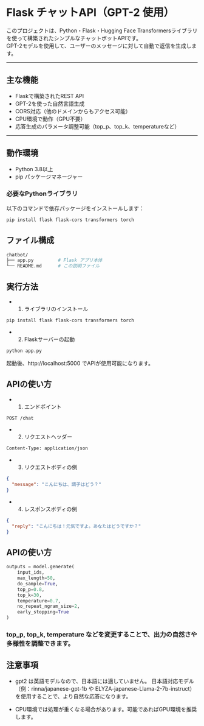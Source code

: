 # Flask チャットAPI（GPT-2 使用）

このプロジェクトは、Python・Flask・Hugging Face Transformersライブラリを使って構築されたシンプルなチャットボットAPIです。  
GPT-2モデルを使用して、ユーザーのメッセージに対して自動で返信を生成します。

---

## 主な機能

- Flaskで構築されたREST API
- GPT-2を使った自然言語生成
- CORS対応（他のドメインからもアクセス可能）
- CPU環境で動作（GPU不要）
- 応答生成のパラメータ調整可能（top_p、top_k、temperatureなど）

---

## 動作環境

- Python 3.8以上
- pip パッケージマネージャー

### 必要なPythonライブラリ

以下のコマンドで依存パッケージをインストールします：

```bash
pip install flask flask-cors transformers torch
```

## ファイル構成
```bash
chatbot/
├── app.py         # Flask アプリ本体
└── README.md      # この説明ファイル
```

## 実行方法
- 1. ライブラリのインストール
```bash
pip install flask flask-cors transformers torch
```
- 2. Flaskサーバーの起動
```bash
python app.py
```
起動後、http://localhost:5000 でAPIが使用可能になります。

## APIの使い方
- 1. エンドポイント
```bash
POST /chat
```
- 2. リクエストヘッダー
```bash
Content-Type: application/json
```
- 3. リクエストボディの例
```json
{
  "message": "こんにちは、調子はどう？"
}
```
- 4. レスポンスボディの例
```json
{
  "reply": "こんにちは！元気ですよ。あなたはどうですか？"
}
```

## APIの使い方
```python
outputs = model.generate(
    input_ids,
    max_length=50,
    do_sample=True,
    top_p=0.8,
    top_k=30,
    temperature=0.7,
    no_repeat_ngram_size=2,
    early_stopping=True
)
```
### top_p, top_k, temperature などを変更することで、出力の自然さや多様性を調整できます。

## 注意事項
- gpt2 は英語モデルなので、日本語には適していません。
日本語対応モデル（例：rinna/japanese-gpt-1b や ELYZA-japanese-Llama-2-7b-instruct）を使用することで、より自然な応答になります。

- CPU環境では処理が重くなる場合があります。可能であればGPU環境を推奨します。



